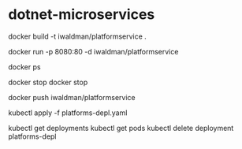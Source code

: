 # dotnet-microservices

docker build -t iwaldman/platformservice .

docker run -p 8080:80 -d iwaldman/platformservice

docker ps

docker stop <container id>
docker stop <container id>

docker push iwaldman/platformservice

kubectl apply -f platforms-depl.yaml

kubectl get deployments
kubectl get pods
kubectl delete deployment platforms-depl
